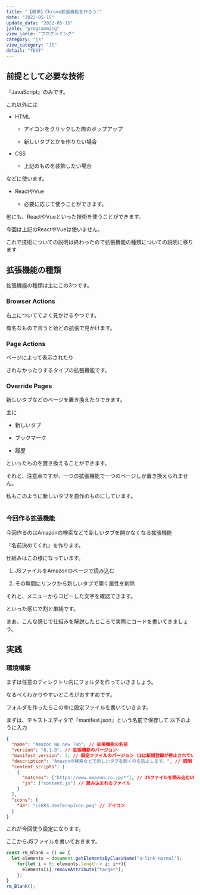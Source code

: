 ```yaml
---
title: "【簡単】Chrome拡張機能を作ろう!"
date: "2022-05-15"
update_data: "2022-05-15"
janle: "programming"
view_janle: "プログラミング"
category: "js"
view_category: "JS"
detail: "TEST"
---
```


## 前提として必要な技術

『JavaScript』のみです。

これ以外には

- HTML
  
  - アイコンをクリックした際のポップアップ
  
  - 新しいタブとかを作りたい場合

- CSS
  
  - 上記のものを装飾したい場合

などに使います。

- ReactやVue
  
  - 必要に応じて使うことができます。

他にも、ReactやVueといった技術を使うことができます。

今回は上記のReactやVueは使いません。

これで技術についての説明は終わったので拡張機能の種類についての説明に移ります

## 拡張機能の種類

拡張機能の種類は主にこの3つです。

### Browser Actions

右上についててよく見かけるやつです。

有名なもので言うと殆どの拡張で見かけます。

### Page Actions

ページによって表示されたり

されなかったりするタイプの拡張機能です。

### Override Pages

新しいタブなどのページを置き換えたりできます。

主に

- 新しいタブ

- ブックマーク

- 履歴

といったものを置き換えることができます。

それと、注意点ですが、一つの拡張機能で一つのページしか置き換えられません。

私もこのように新しいタブを自作のものにしています。

![]()

### 今回作る拡張機能

今回作るのはAmazonの検索などで新しいタブを開かなくなる拡張機能

『名前決めてくれ』を作ります。

仕組みはこの様になっています。

1. JSファイルをAmazonのページで読み込む

2. その瞬間にリンクから新しいタブで開く属性を削除

それと、メニューからコピーした文字を確認できます。

といった感じで割と単純です。

まあ、こんな感じで仕組みを解説したところで実際にコードを書いてきましょう。

## 実践

### 環境構築

まずは任意のディレクトリ内にフォルダを作っていきましょう。

なるべくわかりやすいところがおすすめです。

フォルダを作ったらこの中に設定ファイルを書いていきます。

まずは、テキストエディタで『manifest.json』という名前で保存して
以下のように入力

```json
{
  "name": "Amazon No new Tab", // 拡張機能の名前
  "version": "0.1.0", // 拡張機能のバージョン
  "manifest_version": 3, // 設定ファイルのバージョン (2は新規登録が停止されています。)
  "description": "Amazonの検索などで新しいタブを開くのを防止します。", // 説明
  "content_scripts": [
    {
      "matches": ["https://www.amazon.co.jp/*"], // JSファイルを読み込むURL (*はワイルドカードです。)
      "js": ["content.js"] // 読み込まれるファイル
    }
  ],
  "icons": {
    "48": "LEEKS.devTeropIcon.png" // アイコン
  }
}
```

これが今回使う設定になります。

ここからJSファイルを書いておきます。

```js
const rm_Blank = () => {
  let elements = document.getElementsByClassName("a-link-normal");
    for(let i = 0; elements.length > i; i++){
      elements[i].removeAttribute("target");
    };
}
rm_Blank();
```
